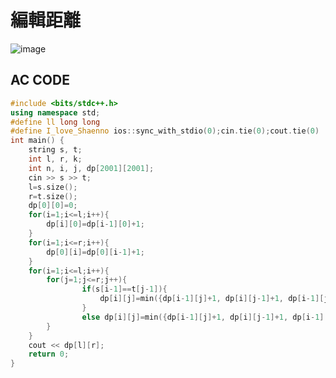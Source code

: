 # 編輯距離
![image](https://user-images.githubusercontent.com/85293841/183918627-4c43a981-c0c6-4cb8-8e28-e5750d41245e.png)  
## AC CODE
```cpp
#include <bits/stdc++.h>
using namespace std;
#define ll long long
#define I_love_Shaenno ios::sync_with_stdio(0);cin.tie(0);cout.tie(0)
int main() {
	string s, t;
	int l, r, k;
	int n, i, j, dp[2001][2001];
	cin >> s >> t;
	l=s.size();
	r=t.size();
	dp[0][0]=0;
    for(i=1;i<=l;i++){
		dp[i][0]=dp[i-1][0]+1;
	}
	for(i=1;i<=r;i++){
		dp[0][i]=dp[0][i-1]+1;
	}
	for(i=1;i<=l;i++){
		for(j=1;j<=r;j++){
				if(s[i-1]==t[j-1]){
					dp[i][j]=min({dp[i-1][j]+1, dp[i][j-1]+1, dp[i-1][j-1]});
				}
				else dp[i][j]=min({dp[i-1][j]+1, dp[i][j-1]+1, dp[i-1][j-1]+1});
		}
	}
	cout << dp[l][r];
	return 0;
}
```
